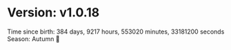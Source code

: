 # Version: v1.0.18
Time since birth: 384 days, 9217 hours, 553020 minutes, 33181200 seconds
Season: Autumn 🍁
